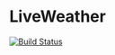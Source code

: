 # LiveWeather

[![Build Status](https://travis-ci.org/amitkhairnar44/LiveWeather.svg?branch=master)](https://travis-ci.org/amitkhairnar44/LiveWeather)

